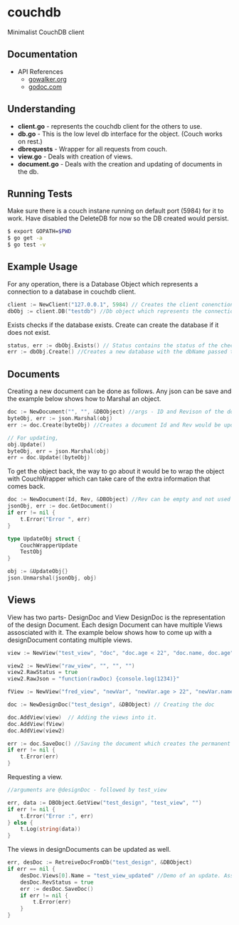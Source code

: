 # couchdb
Minimalist CouchDB client

## Documentation

- API References
  - [gowalker.org](https://gowalker.org/github.com/bushwood/couchdb)
  - [godoc.com](https://godoc.org/github.com/bushwood/couchdb)

## Understanding

* **client.go** - represents the couchdb client for the others to use.
* **db.go** - This is the low level db interface for the object. (Couch works on rest.)
* **dbrequests** - Wrapper for all requests from couch.
* **view.go** - Deals with creation of views.
* **document.go** - Deals with the creation and updating of documents in the db.

## Running Tests

Make sure there is a couch instane running on default port (5984) for it to work. Have disabled the DeleteDB for now so the DB created would persist.

```bash
$ export GOPATH=$PWD
$ go get -a
$ go test -v
```

## Example Usage

For any operation, there is a Database Object which represents a connection to a database in couchdb client.

```go
client := NewClient("127.0.0.1", 5984) // Creates the client conenction.
dbObj := client.DB("testdb") //Db object which represents the connection to db.
```

Exists checks if the database exists.
Create can create the database if it does not exist.

```go
status, err := dbObj.Exists() // Status contains the status of the check
err := dbObj.Create() //Creates a new database with the dbName passed to the object
```
## Documents

Creating a new document can be done as follows. Any json can be save and the example below shows how to Marshal an object.
```go
doc := NewDocument("", "", &DBObject) //args - ID and Revison of the docuemnt to pickup
byteObj, err := json.Marshal(obj)
err := doc.Create(byteObj) //Creates a document Id and Rev would be updated by now.

// For updating,
obj.Update()
byteObj, err = json.Marshal(obj)
err = doc.Update((byteObj)
```

To get the object back, the way to go about it would be to wrap the object with CouchWrapper which can take care of the extra information that comes back.

```go
doc := NewDocument(Id, Rev, &DBObject) //Rev can be empty and not used right now, have it there for if present case.
jsonObj, err := doc.GetDocument()
if err != nil {
	t.Error("Error ", err)
}

type UpdateObj struct {
	CouchWrapperUpdate
	TestObj
}

obj := &UpdateObj{}
json.Unmarshal(jsonObj, obj)
```
## Views
View has two parts- DesignDoc and View
DesignDoc is the representation of the design Document. Each design Document can have multiple Views assosciated with it.
The example below shows how to come up with a designDocument contating multiple views.

```go
view := NewView("test_view", "doc", "doc.age < 22", "doc.name, doc.age")

view2 := NewView("raw_view", "", "", "")
view2.RawStatus = true
view2.RawJson = "function(rawDoc) {console.log(1234)}"

fView := NewView("fred_view", "newVar", "newVar.age > 22", "newVar.name, newVar.age")

doc := NewDesignDoc("test_design", &DBObject) // Creating the doc

doc.AddView(view)  // Adding the views into it.
doc.AddView(fView)
doc.AddView(view2)

err := doc.SaveDoc() //Saving the document which creates the permanent view.
if err != nil {
	t.Error(err)
}
```

Requesting a view.

```go
//arguments are @designDoc - followed by test_view

err, data := DBObject.GetView("test_design", "test_view", "")
if err != nil {
	t.Error("Error :", err)
} else {
	t.Log(string(data))
}
```

The views in designDocuments can be updated as well.

```go
err, desDoc := RetreiveDocFromDb("test_design", &DBObject)
if err == nil {
	desDoc.Views[0].Name = "test_view_updated" //Demo of an update. Assuming a view exists.
	desDoc.RevStatus = true
	err := desDoc.SaveDoc()
	if err != nil {
		t.Error(err)
	}
}
```
